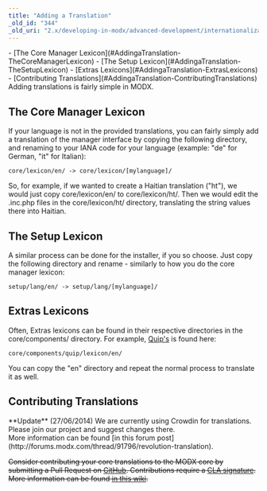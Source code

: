 ```yaml
---
title: "Adding a Translation"
_old_id: "344"
_old_uri: "2.x/developing-in-modx/advanced-development/internationalization/adding-a-translation"
---
```


<div>- [The Core Manager Lexicon](#AddingaTranslation-TheCoreManagerLexicon)
- [The Setup Lexicon](#AddingaTranslation-TheSetupLexicon)
- [Extras Lexicons](#AddingaTranslation-ExtrasLexicons)
- [Contributing Translations](#AddingaTranslation-ContributingTranslations)

</div> Adding translations is fairly simple in MODX.

The Core Manager Lexicon
------------------------

 If your language is not in the provided translations, you can fairly simply add a translation of the manager interface by copying the following directory, and renaming to your IANA code for your language (example: "de" for German, "it" for Italian):

 <span style="">`core/lexicon/en/ -> core/lexicon/[mylanguage]/`</span>

 So, for example, if we wanted to create a Haitian translation ("ht"), we would just copy core/lexicon/en/ to core/lexicon/ht/. Then we would edit the .inc.php files in the core/lexicon/ht/ directory, translating the string values there into Haitian.

The Setup Lexicon
-----------------

 A similar process can be done for the installer, if you so choose. Just copy the following directory and rename - similarly to how you do the core manager lexicon:

 <span style="">`setup/lang/en/ -> setup/lang/[mylanguage]/`</span>

Extras Lexicons
---------------

 Often, Extras lexicons can be found in their respective directories in the core/components/ directory. For example, [Quip's](/extras/revo/quip "Quip") is found here:

 <span style="">`core/components/quip/lexicon/en/`</span>

 <span style=""> You can copy the "en" directory and repeat the normal process to translate it as well.</span>

Contributing Translations
-------------------------

<div class="info">  **Update** (27/06/2014)   
 We are currently using Crowdin for translations.   
 Please join our project <https://crowdin.net/project/modx-revolution> and suggest changes there. </div> More information can be found [in this forum post](http://forums.modx.com/thread/91796/revolution-translation).

 <s>Consider contributing your core translations to the MODX core by submitting a Pull Request on [GitHub](https://github.com/modxcms/revolution). Contributions require a [CLA signature](http://modx.com/cla/). More information can be found [in this wiki](/community/contribute/becoming-a-contributor "Becoming a Contributor").</s>